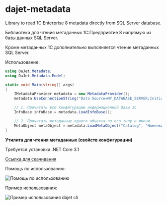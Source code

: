 # dajet-metadata

Library to read 1C:Enterprise 8 metadata directly from SQL Server database.

Библиотека для чтения метаданных 1С:Предприятие 8 напрямую из базы данных SQL Server.

Кроме метаданных 1С дополнительно выполняется чтение метаданных SQL Server.

Использование:
```C#
using DaJet.Metadata;
using DaJet.Metadata.Model;

static void Main(string[] args)
{
    IMetadataProvider metadata = new MetadataProvider();
    metadata.UseConnectionString("Data Source=MY_DATABASE_SERVER;Initial Catalog=MY_1C_DATABASE;Integrated Security=True");

    // 1. Прочитать всю конфигурацию информационной базы 1С
    InfoBase infoBase = metadata.LoadInfoBase();

    // 2. Прочитать метаданные одного объекта по его типу и имени
    MetaObject metaObject = metadata.LoadMetaObject("Catalog", "Номенклатура");
}
```

**Утилита для чтения метаданных (свойств конфигурации)**

Требуется установка .NET Core 3.1

[Ссылка для скачивания](https://github.com/zhichkin/dajet-metadata/releases/)

Помощь по использованию:

![Помощь по использованию](https://github.com/zhichkin/dajet-metadata/blob/main/doc/dajet-usage.png)

Пример использования:

![Пример использования dajet cli](https://github.com/zhichkin/dajet-metadata/blob/main/doc/dajet-usage.png)
